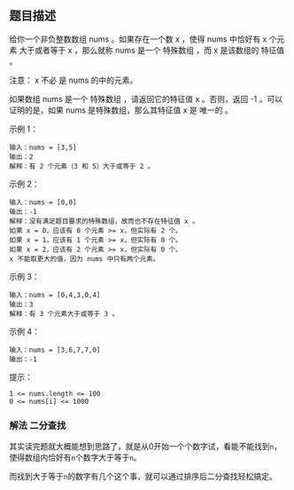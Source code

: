 ## 题目描述
给你一个非负整数数组 nums 。如果存在一个数 x ，使得 nums 中恰好有 x 个元素 大于或者等于 x ，那么就称 nums 是一个 特殊数组 ，而 x 是该数组的 特征值 。

注意： x 不必 是 nums 的中的元素。

如果数组 nums 是一个 特殊数组 ，请返回它的特征值 x 。否则，返回 -1 。可以证明的是，如果 nums 是特殊数组，那么其特征值 x 是 唯一的 。

示例 1：
```
输入：nums = [3,5]
输出：2
解释：有 2 个元素（3 和 5）大于或等于 2 。
```
示例 2：
```
输入：nums = [0,0]
输出：-1
解释：没有满足题目要求的特殊数组，故而也不存在特征值 x 。
如果 x = 0，应该有 0 个元素 >= x，但实际有 2 个。
如果 x = 1，应该有 1 个元素 >= x，但实际有 0 个。
如果 x = 2，应该有 2 个元素 >= x，但实际有 0 个。
x 不能取更大的值，因为 nums 中只有两个元素。
```
示例 3：
```
输入：nums = [0,4,3,0,4]
输出：3
解释：有 3 个元素大于或等于 3 。
```
示例 4：
```
输入：nums = [3,6,7,7,0]
输出：-1
```

提示：
```
1 <= nums.length <= 100
0 <= nums[i] <= 1000
```

### 解法 二分查找
其实读完题就大概能想到思路了，就是从0开始一个个数字试，看能不能找到`n`，使得数组内恰好有`n`个数字大于等于`n`。

而找到大于等于`n`的数字有几个这个事，就可以通过排序后二分查找轻松搞定。